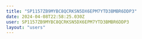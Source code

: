```yaml
---
title: "SP1157ZB9MYBC8QCRKSN5DX6EPM7YTD3BMBR6DDP3"
date: 2024-04-08T22:58:25.030Z
user: SP1157ZB9MYBC8QCRKSN5DX6EPM7YTD3BMBR6DDP3
layout: "users"
---
```

    